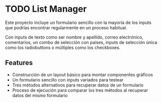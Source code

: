 # TODO List Manager

Este proyecto incluye un formulario sencillo con la mayoría de los inputs que podrías encontrar regularmente en un proceso habitual.

Con inputs de texto como ser nombre y apellido, correo electrónico, comentarios, un combo de selección con países, inputs de selección única como los radiobuttons o múltiples como los checkboxes.


## Features

- Construcción de un layout básico para montar componentes gráficos
- Un formulario sencillo con inputs variados para testear
- Tres métodos alternativos para recuperar datos de un formulario
- Proceso de ejecución para comparar los tres métodos al recuperar datos del mismo formulario
